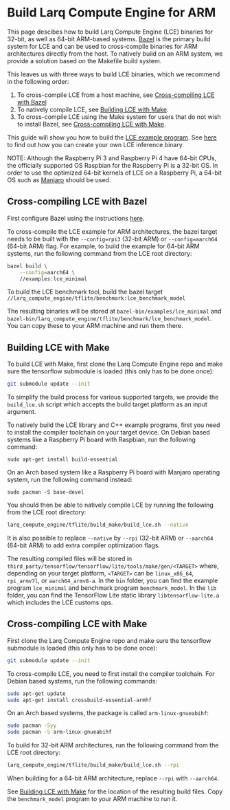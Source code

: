 # Build Larq Compute Engine for ARM

This page descibes how to build Larq Compute Engine (LCE) binaries
for 32-bit, as well as 64-bit ARM-based systems.
[Bazel](https://bazel.build/) is the primary build system for LCE and can
be used to cross-compile binaries for ARM architectures directly from the host.
To natively build on an ARM system, we provide a solution based on the
Makefile build system.

This leaves us with three ways to build LCE binaries, which we recommend in
the following order:

1. To cross-compile LCE from a host machine, see
   [Cross-compiling LCE with Bazel](#cross-compiling-lce-with-bazel)
2. To natively compile LCE, see
   [Building LCE with Make](#building-lce-with-make).
3. To cross-compile LCE using the Make system for users that do not wish to
   install Bazel, see
   [Cross-compiling LCE with Make](#cross-compiling-lce-with-make).

This guide will show you how to build the [LCE example program](https://github.com/larq/compute-engine/blob/master/examples/lce_minimal.cc).
See [here](https://docs.larq.dev/compute-engine/inference) to find out how you can create your own LCE
inference binary.

NOTE: Although the Raspberry Pi 3 and Raspberry Pi 4 have 64-bit CPUs, the
officially supported OS Raspbian for the Raspberry Pi is a 32-bit OS. In order
to use the optimized 64-bit kernels of LCE on a Raspberry Pi, a 64-bit OS such
as [Manjaro](https://manjaro.org/download/#raspberry-pi-4-xfce) should be used.

## Cross-compiling LCE with Bazel

First configure Bazel using the instructions [here](https://docs.larq.dev/compute-engine/build#configure-bazelrc).

To cross-compile the LCE example for ARM architectures, the bazel
target needs to be built with the `--config=rpi3` (32-bit ARM) or
`--config=aarch64` (64-bit ARM) flag. For example, to build the example
for 64-bit ARM systems, run the following command from the LCE root
directory:

```bash
bazel build \
    --config=aarch64 \
    //examples:lce_minimal
```

To build the LCE benchmark tool, build the bazel target
`//larq_compute_engine/tflite/benchmark:lce_benchmark_model`

The resulting binaries will be stored at
`bazel-bin/examples/lce_minimal` and
`bazel-bin/larq_compute_engine/tflite/benchmark/lce_benchmark_model`. You can
copy these to your ARM machine and run them there.

## Building LCE with Make

To build LCE with Make, first clone the Larq Compute Engine repo and make sure the tensorflow submodule is loaded
(this only has to be done once):

```bash
git submodule update --init
```

To simplify the build process for various supported targets, we provide the
`build_lce.sh` script which accepts the build target platform as an input
argument.

To natively build the LCE library and C++ example programs, first you need to
install the compiler toolchain on your target device. On Debian based systems like a
Raspberry Pi board with Raspbian, run the following command:

```
sudo apt-get install build-essential
```

On an Arch based system like a Raspberry Pi board with Manjaro operating system, run the following command instead:

```
sudo pacman -S base-devel
```

You should then be able to natively compile LCE by running the following from
the LCE root directory:

```bash
larq_compute_engine/tflite/build_make/build_lce.sh --native
```

It is also possible to replace `--native` by `--rpi` (32-bit ARM) or
`--aarch64` (64-bit ARM) to add extra compiler optimization flags.

The resulting compiled files will be stored in
`third_party/tensorflow/tensorflow/lite/tools/make/gen/<TARGET>` where,
depending on your target platform, `<TARGET>` can be `linux_x86_64`,
`rpi_armv7l`, or `aarch64_armv8-a`. In the `bin` folder, you can find the
example program `lce_minimal` and benchmark program `benchmark_model`.
In the `lib` folder, you can find the TensorFlow Lite static library
`libtensorflow-lite.a` which includes the LCE customs ops.

## Cross-compiling LCE with Make

First clone the Larq Compute Engine repo and make sure the tensorflow submodule is loaded (this only has to be done
once):

```bash
git submodule update --init
```

To cross-compile LCE, you need to first install the compiler toolchain.
For Debian based systems, run the following commands:

```bash
sudo apt-get update
sudo apt-get install crossbuild-essential-armhf
```

On an Arch based systems, the package is called `arm-linux-gnueabihf`:

```bash
sudo pacman -Syy
sudo pacman -S arm-linux-gnueabihf
```

To build for 32-bit ARM architectures, run the following command from the LCE
root directory:

```bash
larq_compute_engine/tflite/build_make/build_lce.sh --rpi
```

When building for a 64-bit ARM architecture, replace `--rpi` with `--aarch64`.

See [Building LCE with Make](#building-lce-with-make) for the location of
the resulting build files. Copy the `benchmark_model` program to your ARM
machine to run it.
